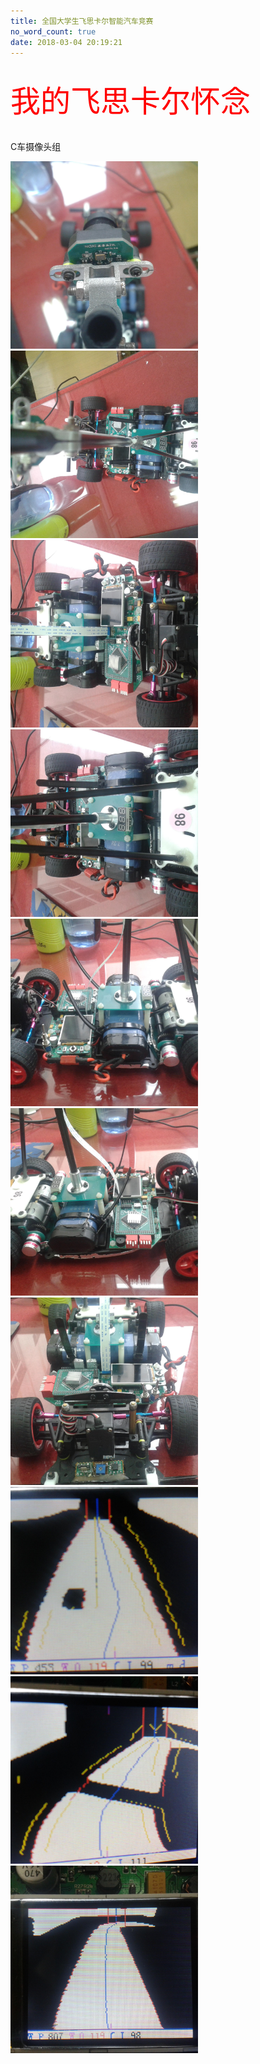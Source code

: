 ```yaml
---
title: 全国大学生飞思卡尔智能汽车竞赛
no_word_count: true
date: 2018-03-04 20:19:21
---
```



<br />
<font size=7 color="#f00">我的飞思卡尔怀念</font>

<br><font >C车摄像头组</font><br />


<img src="https://raw.githubusercontent.com/zhangdashuo/blog-back-up/master/photos/2015-08-03_084943.jpg" height="300px" alt="C车" >
<img src="https://raw.githubusercontent.com/zhangdashuo/blog-back-up/master/photos/2015-08-03_084935.jpg" height="300px" alt="C车" >
<img src="https://raw.githubusercontent.com/zhangdashuo/blog-back-up/master/photos/2015-08-03_084903.jpg" height="300px" alt="C车" >
<img src="https://raw.githubusercontent.com/zhangdashuo/blog-back-up/master/photos/2015-08-03_084848.jpg" height="300px" alt="C车" >
<img src="https://raw.githubusercontent.com/zhangdashuo/blog-back-up/master/photos/2015-08-03_084833.jpg" height="300px" alt="C车" >
<img src="https://raw.githubusercontent.com/zhangdashuo/blog-back-up/master/photos/2015-08-03_084821.jpg" height="300px" alt="C车" >
<img src="https://raw.githubusercontent.com/zhangdashuo/blog-back-up/master/photos/2015-08-03_084805.jpg" height="300px" alt="C车" >
<img src="https://raw.githubusercontent.com/zhangdashuo/blog-back-up/master/photos/2015-07-21_233143.jpg" height="300px" alt="障碍检测" >
<img src="https://raw.githubusercontent.com/zhangdashuo/blog-back-up/master/photos/2015-07-21_184702.jpg" height="300px" alt="黑块处理" >
<img src="https://raw.githubusercontent.com/zhangdashuo/blog-back-up/master/photos/2015-07-20_225913.jpg" height="300px" alt="补线处理" >

<br />
